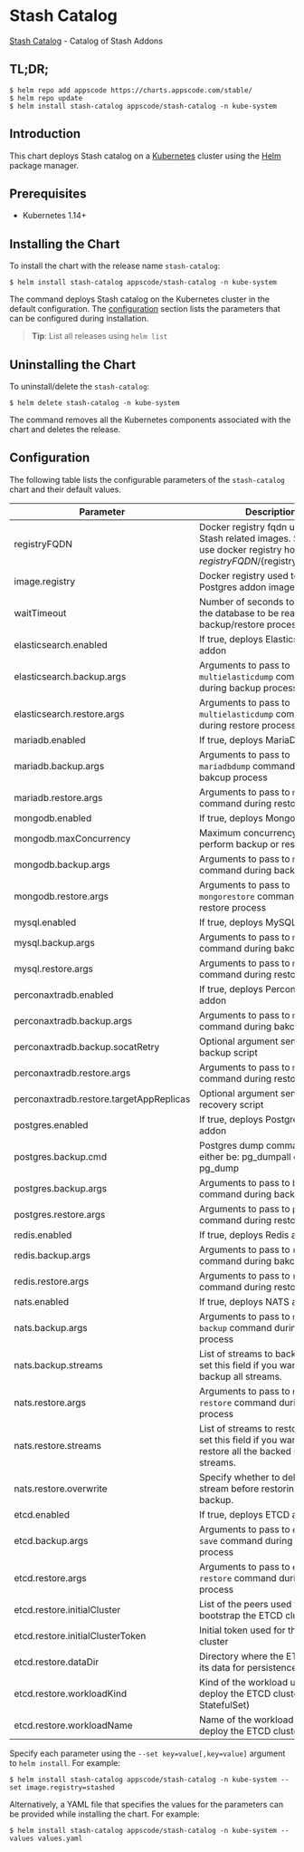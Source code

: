 # Stash Catalog

[Stash Catalog](https://github.com/stashed) - Catalog of Stash Addons

## TL;DR;

```console
$ helm repo add appscode https://charts.appscode.com/stable/
$ helm repo update
$ helm install stash-catalog appscode/stash-catalog -n kube-system
```

## Introduction

This chart deploys Stash catalog on a [Kubernetes](http://kubernetes.io) cluster using the [Helm](https://helm.sh) package manager.

## Prerequisites

- Kubernetes 1.14+

## Installing the Chart

To install the chart with the release name `stash-catalog`:

```console
$ helm install stash-catalog appscode/stash-catalog -n kube-system
```

The command deploys Stash catalog on the Kubernetes cluster in the default configuration. The [configuration](#configuration) section lists the parameters that can be configured during installation.

> **Tip**: List all releases using `helm list`

## Uninstalling the Chart

To uninstall/delete the `stash-catalog`:

```console
$ helm delete stash-catalog -n kube-system
```

The command removes all the Kubernetes components associated with the chart and deletes the release.

## Configuration

The following table lists the configurable parameters of the `stash-catalog` chart and their default values.

|                Parameter                |                                                              Description                                                               |       Default       |
|-----------------------------------------|----------------------------------------------------------------------------------------------------------------------------------------|---------------------|
| registryFQDN                            | Docker registry fqdn used to pull Stash related images. Set this to use docker registry hosted at ${registryFQDN}/${registry}/${image} | `""`                |
| image.registry                          | Docker registry used to pull Postgres addon image                                                                                      | `stashed`           |
| waitTimeout                             | Number of seconds to wait for the database to be ready before backup/restore process.                                                  | `300`               |
| elasticsearch.enabled                   | If true, deploys Elasticsearch addon                                                                                                   | `true`              |
| elasticsearch.backup.args               | Arguments to pass to `multielasticdump` command  during backup process                                                                 | `""`                |
| elasticsearch.restore.args              | Arguments to pass to `multielasticdump` command during restore process                                                                 | `""`                |
| mariadb.enabled                         | If true, deploys MariaDB addon                                                                                                         | `true`              |
| mariadb.backup.args                     | Arguments to pass to `mariadbdump` command  during bakcup process                                                                      | `"--all-databases"` |
| mariadb.restore.args                    | Arguments to pass to `mariadb` command during restore process                                                                          | `""`                |
| mongodb.enabled                         | If true, deploys MongoDB addon                                                                                                         | `true`              |
| mongodb.maxConcurrency                  | Maximum concurrency to perform backup or restore tasks                                                                                 | `3`                 |
| mongodb.backup.args                     | Arguments to pass to `mongodump` command during backup process                                                                         | `""`                |
| mongodb.restore.args                    | Arguments to pass to `mongorestore` command during restore process                                                                     | `""`                |
| mysql.enabled                           | If true, deploys MySQL addon                                                                                                           | `true`              |
| mysql.backup.args                       | Arguments to pass to `mysqldump` command  during bakcup process                                                                        | `"--all-databases"` |
| mysql.restore.args                      | Arguments to pass to `mysql` command during restore process                                                                            | `""`                |
| perconaxtradb.enabled                   | If true, deploys Percona XtraDB addon                                                                                                  | `true`              |
| perconaxtradb.backup.args               | Arguments to pass to `mysqldump` command  during bakcup process                                                                        | `"--all-databases"` |
| perconaxtradb.backup.socatRetry         | Optional argument sent to backup script                                                                                                | `30`                |
| perconaxtradb.restore.args              | Arguments to pass to `mysql` command during restore process                                                                            | `""`                |
| perconaxtradb.restore.targetAppReplicas | Optional argument sent to recovery script                                                                                              | `1`                 |
| postgres.enabled                        | If true, deploys PostgreSQL addon                                                                                                      | `true`              |
| postgres.backup.cmd                     | Postgres dump command, can either be: pg_dumpall  or pg_dump                                                                           | `"pg_dumpall"`      |
| postgres.backup.args                    | Arguments to pass to `backup.cmd` command during backup process                                                                        | `""`                |
| postgres.restore.args                   | Arguments to pass to `psql` command during restore process                                                                             | `""`                |
| redis.enabled                           | If true, deploys Redis addon                                                                                                           | `true`              |
| redis.backup.args                       | Arguments to pass to `redis-dump` command  during bakcup process                                                                       | `""`                |
| redis.restore.args                      | Arguments to pass to `redis` command during restore process                                                                            | `""`                |
| nats.enabled                            | If true, deploys NATS addon                                                                                                            | `true`              |
| nats.backup.args                        | Arguments to pass to `nats str backup` command during backup process                                                                   | `""`                |
| nats.backup.streams                     | List of streams to backup. Don't set this field if you want to backup all streams.                                                     | `""`                |
| nats.restore.args                       | Arguments to pass to `nats str restore` command during restore process                                                                 | `""`                |
| nats.restore.streams                    | List of streams to restore. Don't set this field if you want to restore all the backed up streams.                                     | `""`                |
| nats.restore.overwrite                  | Specify whether to delete the old stream before restoring from backup.                                                                 | `false`             |
| etcd.enabled                            | If true, deploys ETCD addon                                                                                                            | `true`              |
| etcd.backup.args                        | Arguments to pass to `etcdctl save` command during backup process                                                                      | `""`                |
| etcd.restore.args                       | Arguments to pass to `etcdctl restore` command during restore process                                                                  | `""`                |
| etcd.restore.initialCluster             | List of the peers used to bootstrap the ETCD cluster                                                                                   | `""`                |
| etcd.restore.initialClusterToken        | Initial token used for the ETCD cluster                                                                                                | `""`                |
| etcd.restore.dataDir                    | Directory where the ETCD stores its data for persistence                                                                               | `""`                |
| etcd.restore.workloadKind               | Kind of the workload used to deploy the ETCD cluster (i.e. StatefulSet)                                                                | `""`                |
| etcd.restore.workloadName               | Name of the workload used to deploy the ETCD cluster                                                                                   | `""`                |


Specify each parameter using the `--set key=value[,key=value]` argument to `helm install`. For example:

```console
$ helm install stash-catalog appscode/stash-catalog -n kube-system --set image.registry=stashed
```

Alternatively, a YAML file that specifies the values for the parameters can be provided while
installing the chart. For example:

```console
$ helm install stash-catalog appscode/stash-catalog -n kube-system --values values.yaml
```
